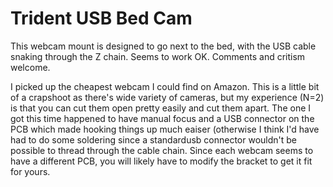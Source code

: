 # Trident USB Bed Cam
This webcam mount is designed to go next to the bed, with the USB cable snaking through the Z chain.
Seems to work OK.  Comments and critism welcome.

I picked up the cheapest webcam I could find on Amazon.
This is a little bit of a crapshoot as there's wide variety of cameras, but my experience (N=2) is that you can cut them open pretty easily and cut them apart.
The one I got this time happened to have manual focus and a USB connector on the PCB which made hooking things up much eaiser (otherwise I think I'd have had to do some soldering since a standardusb connector wouldn't be possible to thread through the cable chain.
Since each webcam seems to have a different PCB, you will likely have to modify the bracket to get it fit for yours.
